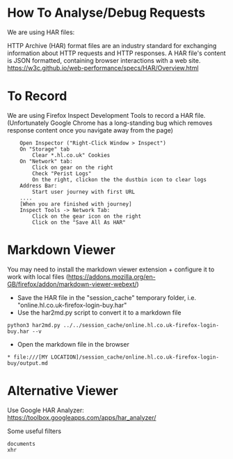 # How To Analyse/Debug Requests

We are using HAR files:

HTTP Archive (HAR) format files are an industry standard for exchanging information about HTTP requests and HTTP responses. A HAR file's content is JSON formatted, containing browser interactions with a web site.
https://w3c.github.io/web-performance/specs/HAR/Overview.html

# To Record

We are using Firefox Inspect Development Tools to record a HAR file.
(Unfortunately Google Chrome has a long-standing bug which removes response
content once you navigate away from the page)

```
    Open Inspector ("Right-Click Window > Inspect")
	On "Storage" tab
		Clear *.hl.co.uk" Cookies
	On "Network" tab:
	    Click on gear on the right
		Check "Perist Logs"
		On the right, clickon the the dustbin icon to clear logs
	Address Bar: 
		Start user journey with first URL
	....
	[When you are finished with journey]
	Inspect Tools -> Network Tab:
		Click on the gear icon on the right
		Click on the "Save All As HAR"
```


# Markdown Viewer

You may need to install the markdown viewer extension +
configure it to work with local files (https://addons.mozilla.org/en-GB/firefox/addon/markdown-viewer-webext/)

* Save the HAR file in the "session_cache" temporary folder, i.e. "online.hl.co.uk-firefox-login-buy.har"
* Use the har2md.py script to convert it to a markdown file

```
python3 har2md.py ../../session_cache/online.hl.co.uk-firefox-login-buy.har --v
```
* Open the markdown file in the browser

```
* file:///[MY LOCATION]/session_cache/online.hl.co.uk-firefox-login-buy/output.md
```

# Alternative Viewer

Use Google HAR Analyzer: https://toolbox.googleapps.com/apps/har_analyzer/

Some useful filters

```
documents
xhr
```

